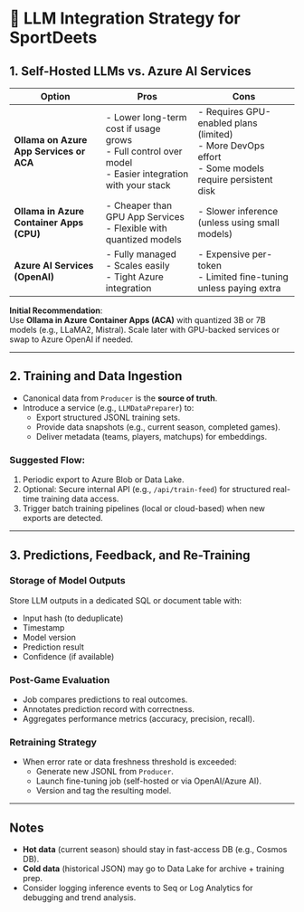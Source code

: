 ﻿# 🧠 LLM Integration Strategy for SportDeets

## 1. Self-Hosted LLMs vs. Azure AI Services

| Option                                  | Pros                                                                 | Cons                                                                 |
|-----------------------------------------|----------------------------------------------------------------------|----------------------------------------------------------------------|
| **Ollama on Azure App Services or ACA** | - Lower long-term cost if usage grows<br>- Full control over model<br>- Easier integration with your stack | - Requires GPU-enabled plans (limited)<br>- More DevOps effort<br>- Some models require persistent disk |
| **Ollama in Azure Container Apps (CPU)**| - Cheaper than GPU App Services<br>- Flexible with quantized models | - Slower inference (unless using small models) |
| **Azure AI Services (OpenAI)**          | - Fully managed<br>- Scales easily<br>- Tight Azure integration      | - Expensive per-token<br>- Limited fine-tuning unless paying extra |

**Initial Recommendation**:  
Use **Ollama in Azure Container Apps (ACA)** with quantized 3B or 7B models (e.g., LLaMA2, Mistral). Scale later with GPU-backed services or swap to Azure OpenAI if needed.

---

## 2. Training and Data Ingestion

- Canonical data from `Producer` is the **source of truth**.
- Introduce a service (e.g., `LLMDataPreparer`) to:
  - Export structured JSONL training sets.
  - Provide data snapshots (e.g., current season, completed games).
  - Deliver metadata (teams, players, matchups) for embeddings.

### Suggested Flow:
1. Periodic export to Azure Blob or Data Lake.
2. Optional: Secure internal API (e.g., `/api/train-feed`) for structured real-time training data access.
3. Trigger batch training pipelines (local or cloud-based) when new exports are detected.

---

## 3. Predictions, Feedback, and Re-Training

### Storage of Model Outputs
Store LLM outputs in a dedicated SQL or document table with:

- Input hash (to deduplicate)
- Timestamp
- Model version
- Prediction result
- Confidence (if available)

### Post-Game Evaluation
- Job compares predictions to real outcomes.
- Annotates prediction record with correctness.
- Aggregates performance metrics (accuracy, precision, recall).

### Retraining Strategy
- When error rate or data freshness threshold is exceeded:
  - Generate new JSONL from `Producer`.
  - Launch fine-tuning job (self-hosted or via OpenAI/Azure AI).
  - Version and tag the resulting model.

---

## Notes
- **Hot data** (current season) should stay in fast-access DB (e.g., Cosmos DB).
- **Cold data** (historical JSON) may go to Data Lake for archive + training prep.
- Consider logging inference events to Seq or Log Analytics for debugging and trend analysis.


